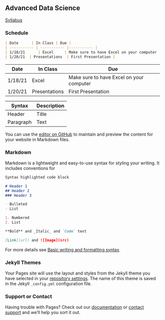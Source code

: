## Advanced Data Science 

[Syllabus](https://github.com/arielcwebster/DataScience/edit/gh-pages/index.md)

### Schedule
```markdown
| Date      | In Class | Due |
| ----------- | ----------- |----------- |
| 1/18/21      | Excel     | Make sure to have Excel on your computer |
| 1/20/21  | Presentations  | First Presentation |
```
| Date      | In Class | Due |
| ----------- | ----------- |----------- |
| 1/18/21      | Excel     | Make sure to have Excel on your computer |
| 1/20/21  | Presentations  | First Presentation |


| Syntax      | Description |
| ----------- | ----------- |
| Header      | Title       |
| Paragraph   | Text        |



You can use the [editor on GitHub](https://github.com/arielcwebster/DataScience/edit/gh-pages/index.md) to maintain and preview the content for your website in Markdown files.

### Markdown

Markdown is a lightweight and easy-to-use syntax for styling your writing. It includes conventions for

```markdown
Syntax highlighted code block

# Header 1
## Header 2
### Header 3

- Bulleted
- List

1. Numbered
2. List

**Bold** and _Italic_ and `Code` text

[Link](url) and ![Image](src)
```

For more details see [Basic writing and formatting syntax](https://docs.github.com/en/github/writing-on-github/getting-started-with-writing-and-formatting-on-github/basic-writing-and-formatting-syntax).

### Jekyll Themes

Your Pages site will use the layout and styles from the Jekyll theme you have selected in your [repository settings](https://github.com/arielcwebster/DataScience/settings/pages). The name of this theme is saved in the Jekyll `_config.yml` configuration file.

### Support or Contact

Having trouble with Pages? Check out our [documentation](https://docs.github.com/categories/github-pages-basics/) or [contact support](https://support.github.com/contact) and we’ll help you sort it out.
